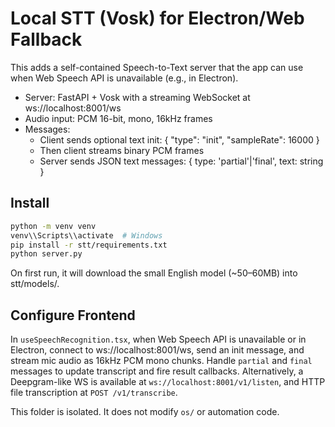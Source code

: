 # Local STT (Vosk) for Electron/Web Fallback

This adds a self-contained Speech-to-Text server that the app can use when Web Speech API is unavailable (e.g., in Electron).

- Server: FastAPI + Vosk with a streaming WebSocket at ws://localhost:8001/ws
- Audio input: PCM 16-bit, mono, 16kHz frames
- Messages:
  - Client sends optional text init: { "type": "init", "sampleRate": 16000 }
  - Then client streams binary PCM frames
  - Server sends JSON text messages: { type: 'partial'|'final', text: string }

## Install

```bash
python -m venv venv
venv\\Scripts\\activate  # Windows
pip install -r stt/requirements.txt
python server.py
```

On first run, it will download the small English model (~50–60MB) into stt/models/.

## Configure Frontend

In `useSpeechRecognition.tsx`, when Web Speech API is unavailable or in Electron, connect to ws://localhost:8001/ws, send an init message, and stream mic audio as 16kHz PCM mono chunks. Handle `partial` and `final` messages to update transcript and fire result callbacks. Alternatively, a Deepgram-like WS is available at `ws://localhost:8001/v1/listen`, and HTTP file transcription at `POST /v1/transcribe`.

This folder is isolated. It does not modify `os/` or automation code.


